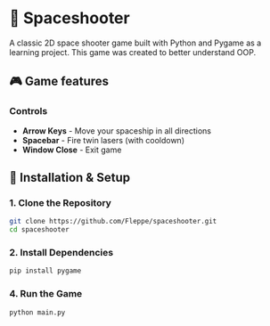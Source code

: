 # 🚀 Spaceshooter

A classic 2D space shooter game built with Python and Pygame as a learning project. This game was created to better understand OOP.

## 🎮 Game features

### Controls
- **Arrow Keys** - Move your spaceship in all directions
- **Spacebar** - Fire twin lasers (with cooldown)
- **Window Close** - Exit game

## 🚀 Installation & Setup

### 1. Clone the Repository
```bash
git clone https://github.com/Fleppe/spaceshooter.git
cd spaceshooter
```

### 2. Install Dependencies
```bash
pip install pygame
```

### 4. Run the Game
```bash
python main.py
```
